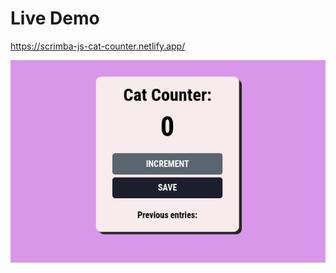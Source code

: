 # Live Demo

https://scrimba-js-cat-counter.netlify.app/


![alt text](https://github.com/emmanesgana/scrimba-js-counter/blob/main/preview/preview.png)
